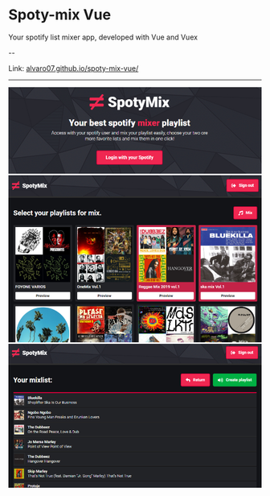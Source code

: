 # Spoty-mix Vue

Your spotify list mixer app, developed with Vue and Vuex

--

Link: [alvaro07.github.io/spoty-mix-vue/](https://alvaro07.github.io/spoty-mix-vue/)

---

![alt text](login.jpg "login")
![alt text](dashboard.jpg "dashboard")
![alt text](mix.jpg "Trollelo")